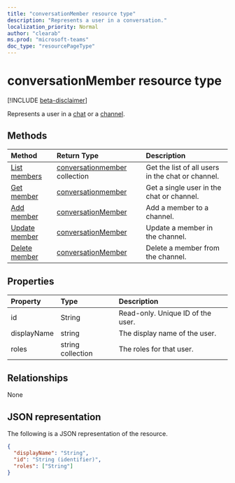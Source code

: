 ```yaml
---
title: "conversationMember resource type"
description: "Represents a user in a conversation."
localization_priority: Normal
author: "clearab"
ms.prod: "microsoft-teams"
doc_type: "resourcePageType"
---
```


# conversationMember resource type

[!INCLUDE [beta-disclaimer](../../includes/beta-disclaimer.md)]

Represents a user in a [chat](chat.md) or a [channel](channel.md).

## Methods

| Method       | Return Type  |Description|
|:---------------|:--------|:----------|
|[List members](../api/conversationmember-list.md) | [conversationmember](conversationmember.md) collection | Get the list of all users in the chat or channel.|
|[Get member](../api/conversationmember-get.md) | [conversationmember](conversationmember.md) | Get a single user in the chat or channel.|
|[Add member](../api/conversationmember-add.md) | [conversationMember](conversationmember.md)| Add a member to a channel.|
|[Update member](../api/conversationmember-update.md) | [conversationMember](conversationmember.md)| Update a member in the channel.|
|[Delete member](../api/conversationmember-delete.md) | [conversationMember](conversationmember.md)| Delete a member from the channel.|

## Properties

| Property	   | Type	|Description|
|:---------------|:--------|:----------|
|id|String| Read-only. Unique ID of the user.|
|displayName| string | The display name of the user. |
|roles| string collection | The roles for that user. |

## Relationships

None

## JSON representation

The following is a JSON representation of the resource.

<!-- {
  "blockType": "resource",
  "optionalProperties": [

  ],
  "@odata.type": "microsoft.graph.conversationMember",
  "baseType": "",
  "keyProperty": "id"
}-->

```json
{
  "displayName": "String",
  "id": "String (identifier)",
  "roles": ["String"]
}
```

<!-- uuid: 16cd6b66-4b1a-43a1-adaf-3a886856ed98
2019-02-04 14:57:30 UTC -->
<!-- {
  "type": "#page.annotation",
  "description": "conversationMember resource",
  "keywords": "",
  "section": "documentation",
  "tocPath": ""
}-->